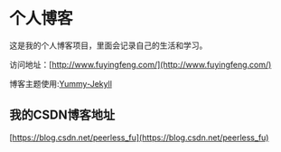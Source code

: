 # 个人博客

这是我的个人博客项目，里面会记录自己的生活和学习。


访问地址：[http://www.fuyingfeng.com/](http://www.fuyingfeng.com/)


博客主题使用:[Yummy-Jekyll](https://github.com/DONGChuan/Yummy-Jekyll)


## 我的CSDN博客地址

[https://blog.csdn.net/peerless_fu](https://blog.csdn.net/peerless_fu)

